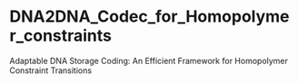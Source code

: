 # DNA2DNA_Codec_for_Homopolymer_constraints
Adaptable DNA Storage Coding: An Efficient Framework for Homopolymer Constraint Transitions
